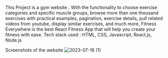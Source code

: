 This Project is a gym website .
With the functionality to choose exercise categories and specific muscle groups, browse more than one thousand exercises with practical examples, pagination, exercise details, pull related videos from youtube, display similar exercises, and much more, Fitness Everywhere is the best React Fitness App that will help you create your fitness with ease.
Tech stack used : HTML, CSS, Javascript, React.js, Node.js


Screenshots of the website
![2023-07-16 (1)](https://github.com/nikita13shammi/Fitness-Everywhere/assets/86830151/a649a660-e52d-44ae-98a5-5d976ca654ca)
